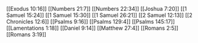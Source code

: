 [[Exodus 10:16]]
[[Numbers 21:7]]
[[Numbers 22:34]]
[[Joshua 7:20]]
[[1 Samuel 15:24]]
[[1 Samuel 15:30]]
[[1 Samuel 26:21]]
[[2 Samuel 12:13]]
[[2 Chronicles 12:6]]
[[Psalms 9:16]]
[[Psalms 129:4]]
[[Psalms 145:17]]
[[Lamentations 1:18]]
[[Daniel 9:14]]
[[Matthew 27:4]]
[[Romans 2:5]]
[[Romans 3:19]]
